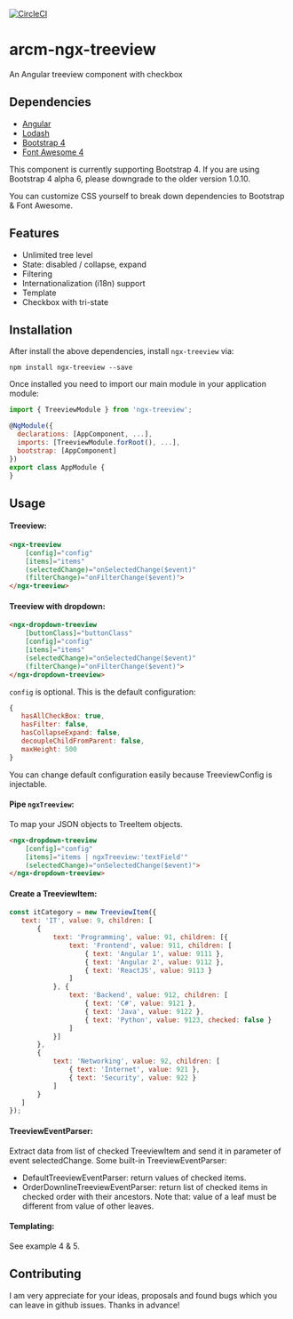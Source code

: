 [![CircleCI](https://circleci.com/gh/arcmedia/ngx-treeview.svg?style=svg)](https://circleci.com/gh/arcmedia/ngx-treeview)
# arcm-ngx-treeview

An Angular treeview component with checkbox

## Dependencies

* [Angular](https://angular.io)
* [Lodash](https://lodash.com)
* [Bootstrap 4](https://getbootstrap.com)
* [Font Awesome 4](http://fontawesome.io)

This component is currently supporting Bootstrap 4. If you are using Bootstrap 4 alpha 6, please downgrade to the older version 1.0.10.

You can customize CSS yourself to break down dependencies to Bootstrap & Font Awesome.

## Features

* Unlimited tree level
* State: disabled / collapse, expand
* Filtering
* Internationalization (i18n) support
* Template
* Checkbox with tri-state

## Installation

After install the above dependencies, install `ngx-treeview` via:
```shell
npm install ngx-treeview --save
```
Once installed you need to import our main module in your application module:
```js
import { TreeviewModule } from 'ngx-treeview';

@NgModule({
  declarations: [AppComponent, ...],
  imports: [TreeviewModule.forRoot(), ...],  
  bootstrap: [AppComponent]
})
export class AppModule {
}
```

## Usage

#### Treeview:
```html
<ngx-treeview
    [config]="config"
    [items]="items"
    (selectedChange)="onSelectedChange($event)"
    (filterChange)="onFilterChange($event)">
</ngx-treeview>
```

#### Treeview with dropdown:
```html
<ngx-dropdown-treeview
    [buttonClass]="buttonClass"
    [config]="config"
    [items]="items"
    (selectedChange)="onSelectedChange($event)"
    (filterChange)="onFilterChange($event)">
</ngx-dropdown-treeview>
```

 `config` is optional. This is the default configuration:
 ```js
 {
    hasAllCheckBox: true,
    hasFilter: false,
    hasCollapseExpand: false,
    decoupleChildFromParent: false,
    maxHeight: 500
}
```
You can change default configuration easily because TreeviewConfig is injectable.

#### Pipe `ngxTreeview`:
To map your JSON objects to TreeItem objects.
```html
<ngx-dropdown-treeview
    [config]="config"
    [items]="items | ngxTreeview:'textField'"
    (selectedChange)="onSelectedChange($event)">
</ngx-dropdown-treeview>
```

#### Create a TreeviewItem:
 ```js
 const itCategory = new TreeviewItem({
    text: 'IT', value: 9, children: [
        {
            text: 'Programming', value: 91, children: [{
                text: 'Frontend', value: 911, children: [
                    { text: 'Angular 1', value: 9111 },
                    { text: 'Angular 2', value: 9112 },
                    { text: 'ReactJS', value: 9113 }
                ]
            }, {
                text: 'Backend', value: 912, children: [
                    { text: 'C#', value: 9121 },
                    { text: 'Java', value: 9122 },
                    { text: 'Python', value: 9123, checked: false }
                ]
            }]
        },
        {
            text: 'Networking', value: 92, children: [
                { text: 'Internet', value: 921 },
                { text: 'Security', value: 922 }
            ]
        }
    ]
});
```
#### TreeviewEventParser:
Extract data from list of checked TreeviewItem and send it in parameter of event selectedChange. Some built-in TreeviewEventParser:
* DefaultTreeviewEventParser: return values of checked items.
* OrderDownlineTreeviewEventParser: return list of checked items in checked order with their ancestors. Note that: value of a leaf must be different from value of other leaves.

#### Templating:
See example 4 & 5.

## Contributing

I am very appreciate for your ideas, proposals and found bugs which you can leave in github issues. Thanks in advance!
